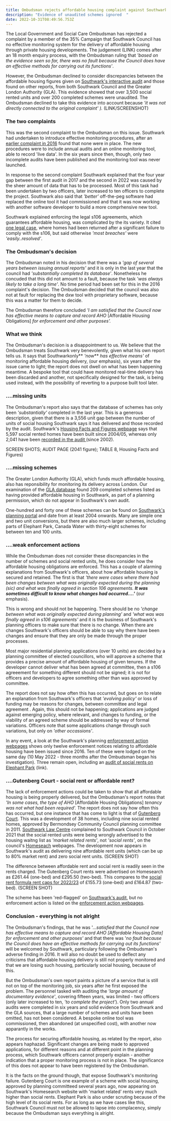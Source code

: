 ```yaml
---
title: Ombudsman rejects affordable housing complaint against Southwark
description: "Evidence of unaudited schemes ignored  "
date: 2022-10-31T08:49:56.753Z
---
```

The Local Government and Social Care Ombudsman has rejected a complaint by a member of the 35% Campaign that Southwark Council has no effective monitoring system for the delivery of affordable housing through private housing developments.  The judgement (LINK) comes after an 18 month enquiry process, with the Ombudsman ruling that *'based on the evidence seen so far, there was no fault because the Council does have an effective methods for carrying out its functions'*.

However, the Ombudsman declined to consider discrepancies between the affordable housing figures given on [Southwark's interactive audit](https://urldefense.com/v3/__https://app.powerbi.com/view?r=eyJrIjoiODIzNTdiMGUtMDAxNS00NGI1LThjY2EtYjBjMWQwYzcxMzQ2IiwidCI6ImNhZjg2Y2IxLThjYTItNDU0NS1hNGRkLWYzNTlkMDM5MGEwOCJ9&pageName=ReportSection__;!!Ou-zFulSALS7ubxZ2oj45Dg!Vqi3bagEzmK7icBcQgGm18ZQk8FHJAYsCVjB_M_V6G6fzAaRhemokxPlAzcnrCU09xxdfdKYI2SsLLc63Oa-DmfMFJGVKA$) and those found on other reports, from both Southwark Council and the Greater London Authority (GLA).  This evidence showed that over 3,500 social  rented units and over 200 completed schemes were unaudited.  The Ombudsman declined to take this evidence into account because *'it was not directly connected to the original complaint' ).* (LINK/SCREENSHOT)

### The two complaints

This was the second complaint to the Ombudsman on this issue.   Southwark had undertaken to introduce effective monitoring procedures, after an [earlier complaint in 2016](https://www.35percent.org/posts/2016-12-12-ombudsman-slams-southwark-for-no-s106-monitoring/) found that none were in place.  The new procedures were to include annual audits and an online monitoring tool, able to record 'live data'.  In the six years since then, though, only two incomplete audits have been published and the monitoring tool was never launched.

In response to the second complaint Southwark explained that the four year gap between the first audit in 2017 and the second in 2022 was caused by the sheer amount of data that has to be processed.  Most of this task had been undertaken by two officers, later increased to ten officers to complete the project.  Southwark also said that *'better'* off-the-peg software had replaced the online tool it had commissioned and that it was now working with another software developer to build a more comprhensive new tool.

Southwark explained enforcing the legal s106 agreements, which guarantees affordable housing, was complicated by the its variety.  It cited [one legal case](https://www.35percent.org/posts/2017-06-20-signal-tower-embarrassment-southwark-pays-for-lost-affordable-housing/), where homes had been returned after a significant failure to comply with the s106, but said otherwise *'most breaches'* were *'easily..resolved'*. 

### The Ombudsman's decision

The Ombudsman noted in his decision that there was a *'gap of several years between issuing annual reports'* and it is only in the last year that the council had *'substantially completed its database'*.  Nonetheless he concuded that this did not amount to a fault, because the task *'was always likely to take a long time'*.   No time period had been set for this in the 2016 complaint's decision.  The Ombudsman decided that the council was also not at fault for replacing the dxw tool with proprietary software, because this was a matter for them to decide.

The Ombudsman therefore concluded *'I am satisfied that the Council now has effective means to capture and record AHO* \[Affordable Housing Obligations] *for enforcement and other purposes'.*

### What we think

The Ombudsman's decision is a disappointment to us.  We believe that the Ombudsman treats Southwark very benevolently, given what his own report tells us.  It says that Southwarkonly** *'now*** *has effective means'* of monitoring affordable housing delivery, (our emphasis), six years after the issue came to light; the report does not dwell on what has been happening meantime.  A bespoke tool that could have monitored real-time delivery has been discarded and another, not specifically designed for the task, is being used instead, with the possibility of reverting to a purpose built tool later.  

### ....missing units

The Ombudsman's report also says that the database of schemes has only been *'substantially'* completed in the last year.  This is a generous description, given that there is a 3,556 unit gap between the number of units of social housing Southwark says it has delivered  and those recorded by the audit.  Southwark's [Housing Facts and Figures webpage](https://www.southwark.gov.uk/planning-and-building-control/planning-policy-and-transport-policy/monitoring/authority-monitoring-report/housing?chapter=4) says that 5,597 social rented homes have been built since 2004/05, whereas only 2,041 have been [recorded in the audit ](https://www.southwark.gov.uk/planning-and-building-control/planning-policy-and-transport-policy/monitoring/authority-monitoring-report/housing?chapter=4) (since 2002).

SCREEN SHOTS; AUDIT PAGE (2041 figure); TABLE 8, Housing Facts and Figures)

### ....missing schemes

The Greater London Authority (GLA), which funds much affordable housing, also has reponsibility for monitoring its delivery across London.  Our examination of the [GLA database](https://public.tableau.com/app/profile/glaintelligence/viz/PlanningLondonDatahub-Dashboard/MainDashboard) found 209 completed schemes listed as having provided affordable housing in Southwark, as part of a planning permission, which do not appear in Southwark's own audit.  

One-hundred and forty one of these schemes can be found on [Southwark's planning portal](https://www.southwark.gov.uk/planning-and-building-control/planning-applications/planning-register-search-view-and-comment-on-planning-applications) and date from at least 2004 onwards.  Many are simple one and two unit conversions, but there are also much larger schemes, including parts of Elephant Park,  Canada Water with thirty-eight schemes for between ten and 100 units.

### ....weak enforcement actions

While the Ombudsman does not consider these discrepancies in the number of schemes and social rented units, he does consider how the affordable housing obligations are enforced.  This has a couple of alarming explanations from Southwark's officers, about how affordable housing is secured and retained.  The first is that *'there were cases where there had been changes between what was originally expected during the planning (sic) and what was finally agreed in section 106 agreements. **It was sometimes difficult to know what changes had occurred....'*** (our emphasis).

This is wrong and should not be happening.  There should be no *'change between what was originally expected during planning'* and *'what was was finally agreed in s106 agreements'* and it is the business of Southwark's planning officers to make sure that there is no change.  When there are changes Southwark's officers should be able to say why there have been changes and ensure that they are only be made through the proper processes.

Most major residential planning applications (over 10 units) are decided by a planning committee of elected councillors, who will approve a scheme that provides a precise amount of affordable housing of given tenures. If the developer cannot deliver what has been agreed at committee, then a s106 agreeement for something different should not be signed; it is not for officers and developers to agree something other than was approved by committee. 

The report does not say how often this has occurred, but goes on  to relate an explanation from Southwark's officers that *'evolving policy'* or loss of funding may be reasons for changes, between committee and legal agreement .  Again, this should not be happening; applications are judged against emerging policy, where relevant, and changes to funding, or the viability of an agreed scheme should be addressed by way of formal variations.  Officers note that some applications change through such variations, but only on *'other occassions'*.

In any event, a look at the Southwark's planning [enforcement action webpages](https://planning.southwark.gov.uk/online-applications/search.do?action=simple&searchType=Enforcement) shows only twelve enforcement notices relating to affordable housing have been issued since 2016.  Ten of these were lodged on the same day (10 May 2022 - three months after the Ombudsman began his investigation).  Three remain open, including an [audit of social rents on Elephant Park](https://southwarknews.co.uk/news/housing/fears-raised-that-100-elephant-park-social-rent-properties-are-charging-tenants-incorrectly/) (link).

### ....Gutenberg Court - social rent or affordable rent?

The lack of enforcement actions could be taken to show that all affordable housing is being properly delivered, but the Ombudsman's report notes that *'In some cases, the type of AHO* \[Affordable Housing Obligations] *tenancy was not what had been required'.*  The report does not say  how often this has occurred, but one instance that has come to light is that of [Gutenberg Court](https://planning.southwark.gov.uk/online-applications/applicationDetails.do?keyVal=ZZZV1QKBWR443&activeTab=summary).  This was a development of 38 homes, including nine social rented homes, approved by Bermondsey Community Council planning committee in 2011.  [Southwark Law Centre](https://www.southwarklawcentre.org.uk/) complained to Southwark Council in October 2021 that the social rented units were being wrongly  advertised to the housing waitng list as *'market related rents'*, not *'social rents'*, on the council's [Homeseach](https://www.southwarkhomesearch.org.uk/) webpages.  The development now appears in Southwark's audit as delivering  nine affordable rent units (which can be up to 80% market rent) and zero social rent units. (SCREEN SHOT)

The difference between affordable rent and social rent is readily seen in the rents charged.  The Gutenberg Court rents were advertised on Homesearch as £261.44 (one-bed) and £295.50 (two-bed).  This compares to the [social rent formula rent caps for 2022/23](https://www.gov.uk/government/publications/rent-standard/limit-on-annual-rent-increases-2022-23-from-april-2022#rent-caps) of £155.73 (one-bed) and £164.87 (two-bed). (SCREEN SHOT)

The scheme has been 'red-flagged' on [Southwark's audit](https://urldefense.com/v3/__https://app.powerbi.com/view?r=eyJrIjoiODIzNTdiMGUtMDAxNS00NGI1LThjY2EtYjBjMWQwYzcxMzQ2IiwidCI6ImNhZjg2Y2IxLThjYTItNDU0NS1hNGRkLWYzNTlkMDM5MGEwOCJ9&pageName=ReportSection__;!!Ou-zFulSALS7ubxZ2oj45Dg!Vqi3bagEzmK7icBcQgGm18ZQk8FHJAYsCVjB_M_V6G6fzAaRhemokxPlAzcnrCU09xxdfdKYI2SsLLc63Oa-DmfMFJGVKA$), but no enforcement action is listed on the [enforcement action webpages](https://planning.southwark.gov.uk/online-applications/search.do?action=simple&searchType=Enforcement).

### Conclusion - everything is not alright

The Ombudsman's findings, that he was '...*satisfied that the Council now has effective means to capture and record AHO \[Affordable Housing Data] for enforcement and other purposes'* and that there was '*no fault because the Council does have an effective methods for carrying out its functions'* will be welcomed by Southwark, particulary following the Ombudsman's adverse finding in 2016.   It will also no doubt be used to deflect any criticisms that affordable housing delivery is still not properly monitored and that we are losing such housing, particularly social housing, because of this.

But the Ombudsman's own report paints a picture of a service that is still not on top of the monitoring job, six years after he first exposed the problem.  The personnel tasked with auditing the *'large amount of documentary evidence'*, covering fifteen years, was limited - two officers (only later increased to ten, *'to complete the project'*). Only two annual audits were completed in six years and solid evidence from Southwark and the GLA sources, that a large number of schemes and units have been omitted, has not been considered.  A bespoke online tool was commissioned, then abandoned (at unspecified cost), with another now apparantly in the works.  

The process for securing affordable housing, as related by the report, also appears haphazad.  Significant changes are being made to approved applications, for different reasons and at different point in the planning process, which Southwark officers cannot properly explain - another indication that a proper monitoring process is not in place.  The significance of this does not appear to have been registered by the Ombudsman.

It is the facts on the ground though, that expose Southwark's monitoring failure.  Gutenberg Court is one example of a scheme with social housing, approved by planning committeed several years ago, now appearing on Southwark's Homesearch website with 'market related' rents very much higher than social rents.  Elephant Park is also under scruting because of the high level of its social rents.  For as long as we have cases like this, Southwark Council must not be allowed to lapse into complacency, simply because the Ombudsman says everything is alright.